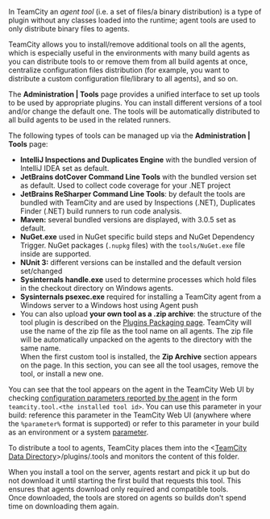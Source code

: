 [//]: # (title: Installing Agent Tools)
[//]: # (auxiliary-id: Installing Agent Tools)
In TeamCity an _agent tool_ (i.e. a set of files/a binary distribution) is a type of plugin without any classes loaded into the runtime; agent tools are used to only distribute binary files to agents.

TeamCity allows you to install/remove additional tools on all the agents, which is especially useful in the environments with many build agents as you can distribute tools to or remove them from all build agents at once, centralize configuration files distribution (for example, you want to distribute a custom configuration file/library to all agents), and so on.

The __Administration | Tools__ page provides a unified interface to set up tools to be used by appropriate plugins. You can install different versions of a tool and/or change the default one. The tools will be automatically distributed to all build agents to be used in the related runners.

The following types of tools can be managed up via the __Administration | Tools__ page:
* __IntelliJ Inspections and Duplicates Engine__ with the bundled version of IntelliJ IDEA set as default.
* __JetBrains dotCover Command Line Tools__ with the bundled version set as default. Used to collect code coverage for your .NET project 
* __JetBrains ReSharper Command Line Tools__: by default the tools are bundled with TeamCity and are used by Inspections (.NET), Duplicates Finder (.NET) build runners to run code analysis. 
* __Maven:__ several bundled versions are displayed, with 3.0.5 set as default.
* __NuGet.exe__ used in NuGet specific build steps and NuGet Dependency Trigger. NuGet packages (`.nupkg` files) with the `tools/NuGet.exe` file inside are supported.
* __NUnit 3:__ different versions can be installed and the default version set/changed
* __Sysinternals handle.exe__ used to determine processes which hold files in the checkout directory on Windows agents.
* __Sysinternals psexec.exe__ required for installing a TeamCity agent from a Windows server to a Windows host using Agent push
* You can also upload __your own tool as a .zip archive__: the structure of the tool plugin is described on the [Plugins Packaging page](https://plugins.jetbrains.com/docs/teamcity/plugins-packaging.html#Tools). TeamCity will use the name of the zip file as the tool name on all agents. The zip file will be automatically unpacked on the agents to the directory with the same name.   
When the first custom tool is installed, the __Zip Archive__ section appears on the page. In this section, you can see all the tool usages, remove the tool, or install a new one.

You can see that the tool appears on the agent in the TeamCity Web UI by checking [configuration parameters reported by the agent](predefined-build-parameters.md#Agent+Properties) in the form `teamcity.tool.<the installed tool id>`. You can use this parameter in your build: reference this parameter in the TeamCity Web UI (anywhere where the `%parameter%` format is supported) or refer to this parameter in your build as an environment or a system [parameter](configuring-build-parameters.md).

To distribute a tool to agents, TeamCity places them into the \<[TeamCity Data Directory](teamcity-data-directory.md)\>\/plugins/.tools and monitors the content of this folder.

<note>

When you install a tool on the server, agents restart and pick it up but do not download it until starting the first build that requests this tool. This ensures that agents download only required and compatible tools.   
Once downloaded, the tools are stored on agents so builds don't spend time on downloading them again.

</note>